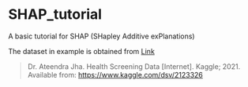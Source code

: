 # SHAP_tutorial
A basic tutorial for SHAP (SHapley Additive exPlanations)

The dataset in example is obtained from [Link](https://www.kaggle.com/datasets/drateendrajha/health-screening-data/data)

>Dr. Ateendra Jha. Health Screening Data [Internet]. Kaggle; 2021. Available from: https://www.kaggle.com/dsv/2123326
